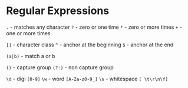 # Regular Expressions

`.`  - matches any character
`?`  - zero or one time
`*`  - zero or more times
`+`  - one or more times

`[]` - character class
`^`  - anchor at the beginning
`$`  - anchor at the end


`(a|b)` - match a or b


`()`   - capture group
`(?:)` - non capture group


`\d`   - digi `[0-9]`
`\w`   - word `[A-Za-z0-9_]`
`\s`   - whitespace `[ \t\r\n\f]`